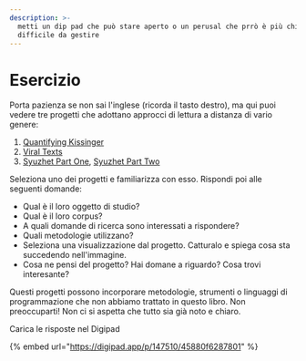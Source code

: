 ```yaml
---
description: >-
  metti un dip pad che può stare aperto o un perusal che prrò è più chiuso e
  difficile da gestire
---
```


# Esercizio

Porta pazienza se non sai l'inglese (ricorda il tasto destro), ma qui puoi vedere tre progetti che adottano approcci di lettura a distanza di vario genere:

1. [Quantifying Kissinger](https://blog.quantifyingkissinger.com)
2. [Viral Texts](http://viraltexts.org)
3. [Syuzhet Part One](http://www.matthewjockers.net/2015/02/02/syuzhet/), [Syuzhet Part Two](http://www.matthewjockers.net/2015/02/25/the-rest-of-the-story/)

Seleziona uno dei progetti e familiarizza con esso. Rispondi poi alle seguenti domande:&#x20;

* Qual è il loro oggetto di studio?&#x20;
* Qual è il loro corpus?&#x20;
* A quali domande di ricerca sono interessati a rispondere?&#x20;
* Quali metodologie utilizzano?&#x20;
* Seleziona una visualizzazione dal progetto. Catturalo e spiega cosa sta succedendo nell'immagine.&#x20;
* Cosa ne pensi del progetto? Hai domane a riguardo? Cosa trovi interesante?

Questi progetti possono incorporare metodologie, strumenti o linguaggi di programmazione che non abbiamo trattato in questo libro. Non preoccuparti! Non ci si aspetta che tutto sia già noto e chiaro.

Carica le risposte nel Digipad

{% embed url="https://digipad.app/p/147510/45880f6287801" %}
